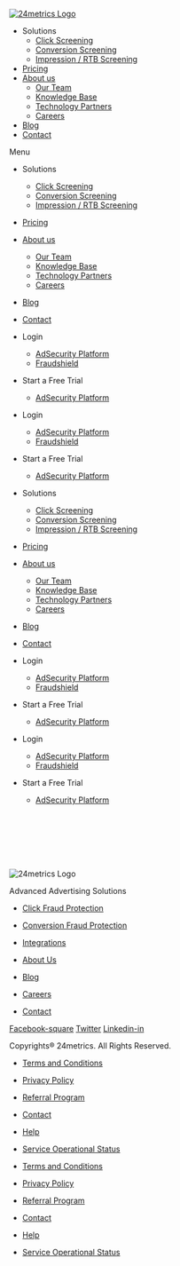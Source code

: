 [![24metrics Logo](https://www.24metrics.com/wp-content/uploads/2018/12/metrics-logo@2x.png)](https://www.24metrics.com/)

* Solutions
    * [Click Screening](https://www.24metrics.com/adsecurity/)
    * [Conversion Screening](https://www.24metrics.com/adsecurity/)
    * [Impression / RTB Screening](https://www.24metrics.com/impression-screening/)
* [Pricing](https://www.24metrics.com/pricing/)
* [About us](https://www.24metrics.com/about-us/)
    * [Our Team](https://www.24metrics.com/about-us/)
    * [Knowledge Base](https://help.24metrics.com/)
    * [Technology Partners](https://www.24metrics.com/technology-partners/)
    * [Careers](https://www.24metrics.com/careers/)
* [Blog](https://www.24metrics.com/blog/)
* [Contact](https://www.24metrics.com/contact/)

Menu

* Solutions
    * [Click Screening](https://www.24metrics.com/adsecurity/)
    * [Conversion Screening](https://www.24metrics.com/adsecurity/)
    * [Impression / RTB Screening](https://www.24metrics.com/impression-screening/)
* [Pricing](https://www.24metrics.com/pricing/)
* [About us](https://www.24metrics.com/about-us/)
    * [Our Team](https://www.24metrics.com/about-us/)
    * [Knowledge Base](https://help.24metrics.com/)
    * [Technology Partners](https://www.24metrics.com/technology-partners/)
    * [Careers](https://www.24metrics.com/careers/)
* [Blog](https://www.24metrics.com/blog/)
* [Contact](https://www.24metrics.com/contact/)

* Login
    * [AdSecurity Platform](http://adsecurity.24metrics.com/)
    * [Fraudshield](http://fraudshield.24metrics.com/)
* Start a Free Trial
    * [AdSecurity Platform](https://adsecurity.24metrics.com/signup)

* Login
    * [AdSecurity Platform](http://adsecurity.24metrics.com/)
    * [Fraudshield](http://fraudshield.24metrics.com/)
* Start a Free Trial
    * [AdSecurity Platform](https://adsecurity.24metrics.com/signup)

* Solutions
    * [Click Screening](https://www.24metrics.com/adsecurity/)
    * [Conversion Screening](https://www.24metrics.com/adsecurity/)
    * [Impression / RTB Screening](https://www.24metrics.com/impression-screening/)
* [Pricing](https://www.24metrics.com/pricing/)
* [About us](https://www.24metrics.com/about-us/)
    * [Our Team](https://www.24metrics.com/about-us/)
    * [Knowledge Base](https://help.24metrics.com/)
    * [Technology Partners](https://www.24metrics.com/technology-partners/)
    * [Careers](https://www.24metrics.com/careers/)
* [Blog](https://www.24metrics.com/blog/)
* [Contact](https://www.24metrics.com/contact/)

* Login
    * [AdSecurity Platform](http://adsecurity.24metrics.com/)
    * [Fraudshield](http://fraudshield.24metrics.com/)
* Start a Free Trial
    * [AdSecurity Platform](https://adsecurity.24metrics.com/signup)

* Login
    * [AdSecurity Platform](http://adsecurity.24metrics.com/)
    * [Fraudshield](http://fraudshield.24metrics.com/)
* Start a Free Trial
    * [AdSecurity Platform](https://adsecurity.24metrics.com/signup)

![24metrics Logo](data:image/svg+xml,%3Csvg%20xmlns='http://www.w3.org/2000/svg'%20viewBox='0%200%20480%2084'%3E%3C/svg%3E)

![24metrics Logo](https://www.24metrics.com/wp-content/uploads/2018/12/metrics-logo-copy@2x-1.png)

Advanced Advertising Solutions

* [Click Fraud Protection](https://www.24metrics.com/adsecurity/)
* [Conversion Fraud Protection](https://www.24metrics.com/adsecurity/)
* [Integrations](https://www.24metrics.com/adsecurity/)

* [About Us](https://www.24metrics.com/about-us/)
* [Blog](https://www.24metrics.com/blog/)
* [Careers](https://www.24metrics.com/careers/)
* [Contact](https://www.24metrics.com/contact/)

[Facebook-square](https://www.facebook.com/24metrics/) [Twitter](https://twitter.com/24metrics) [Linkedin-in](http://www.linkedin.com/company/24metrics)

Copyrights® 24metrics. All Rights Reserved.

* [Terms and Conditions](https://www.24metrics.com/terms-and-conditions/)
* [Privacy Policy](https://www.24metrics.com/privacy-policy/)
* [Referral Program](http://referrals.24metrics.com/)
* [Contact](https://www.24metrics.com/contact/)
* [Help](https://www.24metrics.com/)
* [Service Operational Status](https://status.24metrics.com/)

* [Terms and Conditions](https://www.24metrics.com/terms-and-conditions/)
* [Privacy Policy](https://www.24metrics.com/privacy-policy/)
* [Referral Program](http://referrals.24metrics.com/)
* [Contact](https://www.24metrics.com/contact/)
* [Help](https://www.24metrics.com/)
* [Service Operational Status](https://status.24metrics.com/)